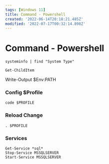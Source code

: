 ```yaml
---
tags: [Windows 11]
title: Command - Powershell
created: '2022-06-14T20:18:21.485Z'
modified: '2022-07-17T00:32:14.898Z'
---
```


# Command - Powershell
```
systeminfo | find "System Type"
```
```
Get-ChildItem
```

Write-Output $Env:PATH

### Config $Profile
```pwsh
code $PROFILE
```

### Reload Change
```pwsh
. $PROFILE
```

### Services
```pwsh
Get-Service *sql*
Stop-Service MSSQLSERVER
Start-Service MSSQLSERVER
```